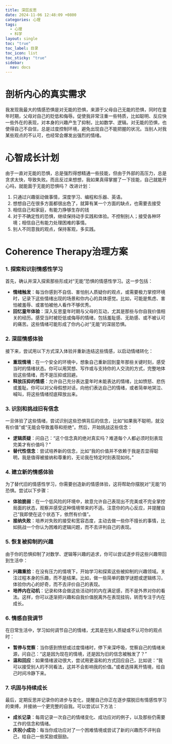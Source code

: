```yaml
---
title: 深层反思
date: 2024-11-06 12:48:09 +0800
categories: 心理
tags:
  - 心理
  - 科学
layout: single
toc: "true"
toc_label: 目录
toc_icon: list
toc_sticky: "true"
sidebar:
  nav: docs
---
```

# 剖析内心的真实需求
我发现我最大的情感恐惧是对无能的恐惧，来源于父母自己无能的恐惧，同时在童年时期，父母对自己的贬低和侮辱。促使我非常注重一些特质，比如聪明、反应快一些外在的表现，对本身的兴趣产生了抑制，比如数学、逻辑。对无能的恐惧，也使得自己不自信，总是过度控制环境，避免出现自己不能把握的状况。当别人对我某些观点的不认可，也经常会爆发出强烈的情绪。
# 心智成长计划
由于一直对无能的恐惧，总是强烈得想精通一些技能，但由于外部的高压力，总是贪求太快，导致失败。而且反过来想想，我如果真得掌握了一下技能，自己就能开心吗，就能面于无能的恐惧吗？
改进计划：
1. 只通过兴趣驱动做事情，深度学习、编程和乐器、英语。
2. 想想自己在很多方面都很出色了，就算有某一个方面的缺点，也需要去接受
3. 相信自己和家庭，有能力挣够生存的钱
4. 对于不确定性的恐惧，继续保持动手实践和体验。不控制别人；接受各种环境；相信自己有能力处理困难的事情。
5. 别人不同意我的观点，保持客观，多实践。



# Coherence Therapy治理方案
### 1. **探索和识别情感性学习**

   首先，确认并深入探索那些形成对“无能”恐惧的情感性学习。这一步包括：
   - **情绪触发**：每当你感到不自信、害怕别人质疑你的观点，或需要极力掌控环境时，记录下这些情绪出现的场景和你内心的具体感觉。比如，可能是焦虑、害怕被羞辱、或害怕被他人看作不够优秀。
   - **回忆童年体验**：深入反思童年时期与父母的互动，尤其是那些与你自我价值相关的经历。感受当时被贬低或侮辱的情绪，包括羞耻感、无助感、或不被认可的痛苦。这些情绪可能形成了你内心对“无能”的深层恐惧。

### 2. **深层情感体验**

   接下来，尝试用以下方式深入体验并重新连结这些情感，以启动情绪转化：
   - **重现情境**：在一个安全的环境中，想象自己重新回到童年那些关键时刻，感受当时的情绪状态。你可以用冥想、写作或与支持你的人交流的方式，完整地体验这些情绪，而不是压抑或回避。
   - **释放压抑的情感**：允许自己充分表达童年时未能表达的情绪，比如愤怒、悲伤或羞耻。你可以对父母假想对话，向他们表达自己的情绪，或者简单地哭泣、喊叫，将这些情绪彻底释放出来。

### 3. **识别和挑战旧有信念**

   一旦体验了这些情绪，尝试识别这些恐惧背后的信念，比如“如果我不聪明，就没有价值”或“无能会导致羞辱和拒绝”。然后，开始挑战这些信念：
   - **逻辑质疑**：问自己：“这个信念真的绝对真实吗？难道每个人都必须时刻表现完美才有价值吗？” 
   - **替代性信念**：尝试培养新的信念，比如“我的价值并不依赖于我是否显得聪明，我是值得被接纳和尊重的，无论我在特定时刻表现如何。”

### 4. **建立新的情感体验**

   为了替代旧的情感性学习，你需要创造新的情感体验，这将帮助你摆脱对“无能”的恐惧。尝试以下步骤：
   - **体验脆弱**：在一个低风险的环境中，故意允许自己表现出不完美或不完全掌控局面的状态，观察并感受这种情境带来的不适。注意你的内心反应，并提醒自己“我即使在这个状态下，依然有价值”。
   - **接纳失败**：培养对失败的接受和宽容态度，主动去做一些你不擅长的事情，比如挑战一个你认为困难的逻辑问题，而不去评判自己的表现。

### 5. **恢复被抑制的兴趣**

   由于你的恐惧抑制了对数学、逻辑等兴趣的追求，你可以尝试逐步将这些兴趣带回到生活中：
   - **兴趣重拾**：在没有压力的情境下，开始学习和探索这些被抑制的兴趣领域。关注过程本身的乐趣，而不是结果。比如，做一些简单的数学谜题或逻辑练习，体验你内心的好奇，而不去评价自己的表现。
   - **培养内在动机**：记录和体会做这些活动时的内在满足感，而不是外界对你的看法。这样，你可以逐渐把兴趣和自我价值脱离外在表现挂钩，转而专注于内在成长。

### 6. **情感自我调节**

   在日常生活中，学习如何调节自己的情绪，尤其是在别人质疑或不认可你的观点时：
   - **暂停与觉察**：当你感到愤怒或过度情绪时，停下来深呼吸，觉察自己的情绪来源，问自己：“这是因为现在的情境，还是因为旧的信念被触发了？”
   - **温和回应**：如果情绪波动很大，尝试用更温和的方式回应自己，比如说：“我可以接受别人的不同看法，这并不会影响我的价值。”或者选择离开情境，给自己时间冷静下来。

### 7. **巩固与持续成长**

   最后，定期反思并记录你的进步与变化，提醒自己你正在逐步摆脱旧有情感性学习的束缚，并接纳一个更完整的自我。可以尝试以下方法：
   - **成长记录**：每周记录一次自己的情绪变化、成功应对的例子，以及那些仍需要工作的信念和情绪。
   - **庆祝小成功**：每当你成功应对了一个困难情境或尝试了新的兴趣而不评判自己，给自己一些奖励或鼓励。
